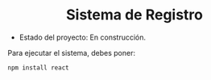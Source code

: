 <h1 align="center"> Sistema de Registro</h1>

- Estado del proyecto: En construcción.

Para ejecutar el sistema, debes poner:

```npm install react```
